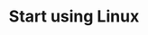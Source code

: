 ---
title: Start using Linux
description: How to get started with Linux
weight: 1
lastmod: 2023-04-26T11:11:30-09:00
draft: false
vimeo: 973045849
emoji: 🐧
video_length: 3:26
chapter_start: Get Started
free: true
---